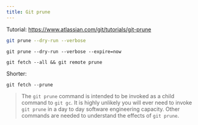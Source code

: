 ```yaml
---
title: Git prune
---
```


Tutorial: https://www.atlassian.com/git/tutorials/git-prune

```sh
git prune --dry-run --verbose
```

```
git prune --dry-run --verbose --expire=now
```

```
git fetch --all && git remote prune
```

Shorter:

```
git fetch --prune
```

> The `git prune` command is intended to be invoked as a child command to `git gc`. It is highly unlikely you will ever need to invoke `git prune` in a day to day software engineering capacity. Other commands are needed to understand the effects of `git prune`.

